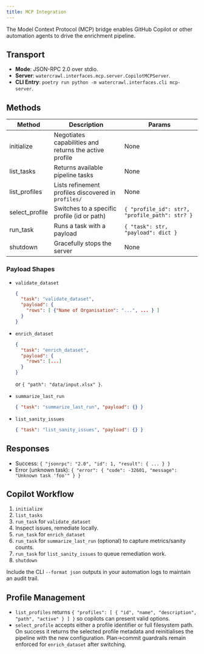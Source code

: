 ```yaml
---
title: MCP Integration
---
```


The Model Context Protocol (MCP) bridge enables GitHub Copilot or other automation agents to drive the enrichment pipeline.

## Transport

- **Mode**: JSON-RPC 2.0 over stdio.
- **Server**: `watercrawl.interfaces.mcp.server.CopilotMCPServer`.
- **CLI Entry**: `poetry run python -m watercrawl.interfaces.cli mcp-server`.

## Methods

| Method         | Description                                            | Params                                     |
| -------------- | ------------------------------------------------------ | ------------------------------------------ |
| initialize     | Negotiates capabilities and returns the active profile | None                                       |
| list_tasks     | Returns available pipeline tasks                       | None                                       |
| list_profiles  | Lists refinement profiles discovered in `profiles/`    | None                                       |
| select_profile | Switches to a specific profile (id or path)            | `{ "profile_id": str?, "profile_path": str? }` |
| run_task       | Runs a task with a payload                             | `{ "task": str, "payload": dict }`            |
| shutdown       | Gracefully stops the server                            | None                                       |

### Payload Shapes

- `validate_dataset`

  ```json
  {
    "task": "validate_dataset",
    "payload": {
      "rows": [ {"Name of Organisation": "...", ... } ]
    }
  }
  ```

- `enrich_dataset`

  ```json
  {
    "task": "enrich_dataset",
    "payload": {
      "rows": [...]
    }
  }
  ```

  or `{ "path": "data/input.xlsx" }`.

- `summarize_last_run`

  ```json
  { "task": "summarize_last_run", "payload": {} }
  ```

- `list_sanity_issues`

  ```json
  { "task": "list_sanity_issues", "payload": {} }
  ```

## Responses

- Success: `{ "jsonrpc": "2.0", "id": 1, "result": { ... } }`
- Error (unknown task): `{ "error": { "code": -32601, "message": "Unknown task 'foo'" } }`

## Copilot Workflow

1. `initialize`
2. `list_tasks`
3. `run_task` for `validate_dataset`
4. Inspect issues, remediate locally.
5. `run_task` for `enrich_dataset`
6. `run_task` for `summarize_last_run` (optional) to capture metrics/sanity counts.
7. `run_task` for `list_sanity_issues` to queue remediation work.
8. `shutdown`

Include the CLI `--format json` outputs in your automation logs to maintain an audit trail.

## Profile Management

- `list_profiles` returns `{ "profiles": [ { "id", "name", "description", "path", "active" } ] }` so copilots can present valid options.
- `select_profile` accepts either a profile identifier or full filesystem path. On success it returns the selected profile metadata and reinitialises the pipeline with the new configuration. Plan→commit guardrails remain enforced for `enrich_dataset` after switching.
